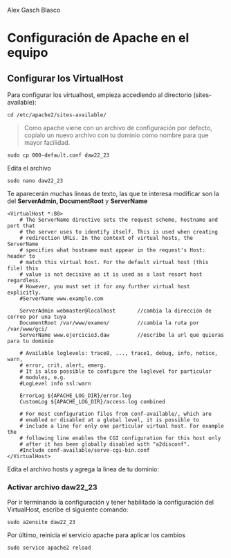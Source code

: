 Alex Gasch Blasco
# Configuración de Apache en el equipo

## Configurar los VirtualHost
Para configurar los virtualhost, empieza accediendo al directorio (sites-available):
```
cd /etc/apache2/sites-available/
```
>Como apache viene con un archivo de configuración por defecto, copialo un nuevo archivo con tu dominio como nombre para que mayor facilidad.
```
sudo cp 000-default.conf daw22_23
```
Edita el archivo
```
sudo nano daw22_23
```
Te aparecerán muchas lineas de texto, las que te interesa modificar son la del **ServerAdmin, DocumentRoot** y **ServerName**
```
<VirtualHost *:80>
	# The ServerName directive sets the request scheme, hostname and port that
	# the server uses to identify itself. This is used when creating
	# redirection URLs. In the context of virtual hosts, the ServerName
	# specifies what hostname must appear in the request's Host: header to
	# match this virtual host. For the default virtual host (this file) this
	# value is not decisive as it is used as a last resort host regardless.
	# However, you must set it for any further virtual host explicitly.
	#ServerName www.example.com

	ServerAdmin webmaster@localhost       //cambia la dirección de correo por una tuya
	DocumentRoot /var/www/examen/         //cambia la ruta por /var/www/gci/
	ServerName www.ejercicio3.daw         //escribe la url que quieras para tu dominio

	# Available loglevels: trace8, ..., trace1, debug, info, notice, warn,
	# error, crit, alert, emerg.
	# It is also possible to configure the loglevel for particular
	# modules, e.g.
	#LogLevel info ssl:warn

	ErrorLog ${APACHE_LOG_DIR}/error.log
	CustomLog ${APACHE_LOG_DIR}/access.log combined

	# For most configuration files from conf-available/, which are
	# enabled or disabled at a global level, it is possible to
	# include a line for only one particular virtual host. For example the
	# following line enables the CGI configuration for this host only
	# after it has been globally disabled with "a2disconf".
	#Include conf-available/serve-cgi-bin.conf
</VirtualHost>
```
Edita el archivo hosts y agrega la linea de tu dominio:

### Activar archivo daw22_23
Por ir terminando la configuración y tener habilitado la configuración del VirtualHost, escribe el siguiente comando:
```
sudo a2ensite daw22_23
```
Por último, reinicia el servicio apache para aplicar los cambios
```
sudo service apache2 reload
```
